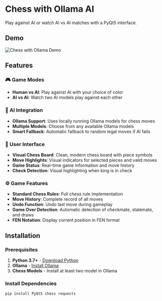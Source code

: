 # Chess with Ollama AI

 Play against AI or watch AI vs AI matches with a PyQt5 interface.
## Demo

![Chess with Ollama Demo](2025-10-16-19-14-31_edited.gif)


## Features

### 🎮 Game Modes
- **Human vs AI**: Play against AI with your choice of color
- **AI vs AI**: Watch two AI models play against each other

### 🤖 AI Integration
- **Ollama Support**: Uses locally running Ollama models for chess moves
- **Multiple Models**: Choose from any available Ollama models
- **Smart Fallback**: Automatic fallback to random legal moves if AI fails

### 🎨 User Interface
- **Visual Chess Board**: Clean, modern chess board with piece symbols
- **Move Highlights**: Visual indicators for selected pieces and valid moves
- **Game Status**: Real-time game information and move history
- **Check Detection**: Visual highlighting when king is in check

### ⚙️ Game Features
- **Standard Chess Rules**: Full chess rule implementation
- **Move History**: Complete record of all moves
- **Undo Function**: Undo last move during gameplay
- **Game Over Detection**: Automatic detection of checkmate, stalemate, and draws
- **FEN Notation**: Display current position in FEN format

## Installation

### Prerequisites

1. **Python 3.7+** - [Download Python](https://www.python.org/downloads/)
2. **Ollama** - [Install Ollama](https://ollama.ai/)
3. **Chess Models** - Install at least two model in Ollama

### Install Dependencies

```bash
pip install PyQt5 chess requests
